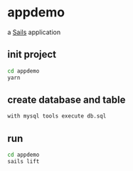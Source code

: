 # appdemo

a [Sails](http://sailsjs.org) application
## init project
```bash
cd appdemo
yarn
```
## create database and table
```bash
with mysql tools execute db.sql
```
## run 
```bash
cd appdemo
sails lift
```